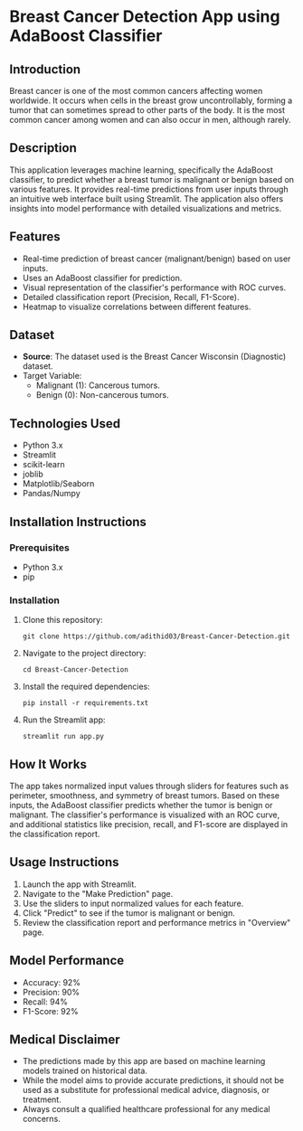 # Breast Cancer Detection App using AdaBoost Classifier
## Introduction
Breast cancer is one of the most common cancers affecting women worldwide. It occurs when cells in the breast grow uncontrollably, forming a tumor that can sometimes spread to other parts of the body.
It is the most common cancer among women and can also occur in men, although rarely.

## Description
This application leverages machine learning, specifically the AdaBoost classifier, to predict whether a breast tumor is malignant or benign based on various features. It provides real-time predictions from user inputs through an intuitive web interface built using Streamlit. The application also offers insights into model performance with detailed visualizations and metrics.

## Features
- Real-time prediction of breast cancer (malignant/benign) based on user inputs.
- Uses an AdaBoost classifier for prediction.
- Visual representation of the classifier's performance with ROC curves.
- Detailed classification report (Precision, Recall, F1-Score).
- Heatmap to visualize correlations between different features.

## Dataset
- **Source**: The dataset used is the Breast Cancer Wisconsin (Diagnostic) dataset.
- Target Variable:
   - Malignant (1): Cancerous tumors.
   - Benign (0): Non-cancerous tumors.

## Technologies Used
- Python 3.x
- Streamlit
- scikit-learn
- joblib
- Matplotlib/Seaborn
- Pandas/Numpy

## Installation Instructions
### Prerequisites
- Python 3.x
- pip

### Installation
1. Clone this repository:
    ```
    git clone https://github.com/adithid03/Breast-Cancer-Detection.git
    ```
2. Navigate to the project directory:
    ```
    cd Breast-Cancer-Detection
    ```
3. Install the required dependencies:
    ```
    pip install -r requirements.txt
    ```
4. Run the Streamlit app:
    ```
    streamlit run app.py
    ```

## How It Works
The app takes normalized input values through sliders for features such as perimeter, smoothness, and symmetry of breast tumors. Based on these inputs, the AdaBoost classifier predicts whether the tumor is benign or malignant. The classifier's performance is visualized with an ROC curve, and additional statistics like precision, recall, and F1-score are displayed in the classification report.

## Usage Instructions
1. Launch the app with Streamlit.
2. Navigate to the "Make Prediction" page.
3. Use the sliders to input normalized values for each feature.
4. Click "Predict" to see if the tumor is malignant or benign.
5. Review the classification report and performance metrics in "Overview" page.

## Model Performance
- Accuracy: 92%
- Precision: 90%
- Recall: 94%
- F1-Score: 92%

## Medical Disclaimer
- The predictions made by this app are based on machine learning models trained on historical data. 
- While the model aims to provide accurate predictions, it should not be used as a substitute for professional medical advice, diagnosis, or treatment. 
- Always consult a qualified healthcare professional for any medical concerns.